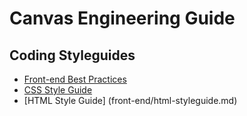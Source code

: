 # Canvas Engineering Guide

## Coding Styleguides

- [Front-end Best Practices](front-end/README.md)
- [CSS Style Guide](front-end/css-styleguide.md)
- [HTML Style Guide] (front-end/html-styleguide.md)